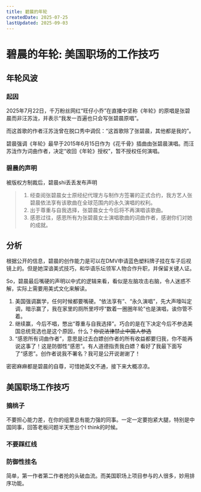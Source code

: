 ```yaml
---
title: 碧晨的年轮
createdDate: 2025-07-25
lastUpdated: 2025-09-03
---
```

# 碧晨的年轮: 美国职场的工作技巧

## 年轮风波

### 起因
2025年7月22日，千万粉丝网红“旺仔小乔”在直播中坚称《年轮》的原唱是张碧晨而非汪苏泷，并表示“我发一百遍也只会写张碧晨原唱”。

而这首歌的作者汪苏泷曾在脱口秀中调侃：“这首歌除了张碧晨，其他都是我的”。

碧晨强调《年轮》最早于2015年6月15日作为《花千骨》插曲由张碧晨演唱。而汪苏泷作为词曲作者，决定“收回《年轮》授权”，暂不授权任何演唱。

### 碧晨的声明

被版权方制裁后，碧晨shi丢丢发布声明

> 1. 经查阅张碧晨女士原经纪代理方与制作方签署的正式合约，我方艺人张碧晨依法享有该歌曲在全球范围内的永久演唱的权利。
> 2. 出于尊重与自我选择，张碧晨女士今后将不再演唱该歌曲。
> 3. 感恩过往，感恩所有为张碧晨女士演唱歌曲的词曲作者，感谢你们对她的成就。 ​

## 分析

根据公开的信息，碧晨的创作能力是可以在DMV申请蓝色塑料牌子挂在车子后视镜上的。但是她深谙美式技巧，和华语乐坛领军人物合作升职，并保留关键人证。

So，碧晨最后嘴硬的声明以中式的逻辑来看，看似是左脑攻击右脑，令人迷惑不解，实际上需要用美式文化来解读。

1. 美国强调赢学，任何时候都要嘴硬。“依法享有”、“永久演唱”，先大声嚎叫定调，暗示赢了，我在家里的厕所里哼哼“数着一圈圈年轮”也是演唱，诶你管不着。
2. 继续赢，今后不唱，憋出“尊重与自我选择”。巧合的是在下决定今后不参选美国总统竞选也是这个原因，什么？~~你说法律禁止中国人参选~~
3. “感恩所有词曲作者”，意思是过去白嫖创作者的所有收益都要归我，你不能再说这事了！这是防御性“感恩”。有人道德指责我白嫖？看好了我最下面写了“感恩”。创作者说我不署名？我可是公开说谢谢了！

密密麻麻都是碧晨的自尊，可惜她英文不通，接下来大概凉凉。

## 美国职场工作技巧

### 摘桃子

不要担心能力差，在你的组里总有能力强的同事。一定一定要抱紧大腿，特别是中国同事，回答老板问题半天憋出个I think的时候。

### 不要踩红线

### 防御性挂名

简单，第一作者第二作者抢的头破血流。而美国职场上项目参与的人很多，妙用排序功能。
